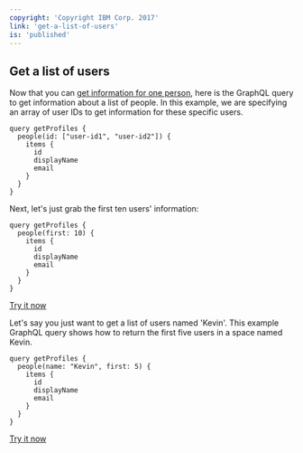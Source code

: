 ```yaml
---
copyright: 'Copyright IBM Corp. 2017'
link: 'get-a-list-of-users'
is: 'published'
---
```

## Get a list of users

Now that you can [get information for one person](https://developer.watsonwork.ibm.com/docs/people/get-user-information), here is the GraphQL query to get information about a list of people.   In this example, we are specifying an array of user IDs to get information for these specific users.

```
query getProfiles {
  people(id: ["user-id1", "user-id2"]) {
    items {
      id
      displayName
      email
    }
  }
}
```

Next, let's just grab the first ten users' information:

```
query getProfiles {
  people(first: 10) {
    items {
      id
      displayName
      email
    }
  }
}
```

<div class="try-it-now">
  <a href="https://developer.watsonwork.ibm.com/tools/graphql?query=query%20getProfiles%20%7B%0A%20%20people(first%3A%2010)%20%7B%0A%20%20%20%20items%20%7B%0A%20%20%20%20%20%20id%0A%20%20%20%20%20%20displayName%0A%20%20%20%20%20%20email%0A%20%20%20%20%7D%0A%20%20%7D%0A%7D%0A" target="_blank"> Try it now</a>
</div>

Let's say you just want to get a list of users named 'Kevin'.   This example GraphQL query shows how to return the first five users in a space named Kevin.

```
query getProfiles {
  people(name: "Kevin", first: 5) {
    items {
      id
      displayName
      email
    }
  }
}
```

<div class="try-it-now">
  <a href="https://developer.watsonwork.ibm.com/tools/graphql?query=query%20getProfiles%20%7B%0A%20%20people(name%3A%20%22Kevin%22%2C%20first%3A%205)%20%7B%0A%20%20%20%20items%20%7B%0A%20%20%20%20%20%20id%0A%20%20%20%20%20%20displayName%0A%20%20%20%20%20%20email%0A%20%20%20%20%7D%0A%20%20%7D%0A%7D%0A" target="_blank"> Try it now</a>
</div>
